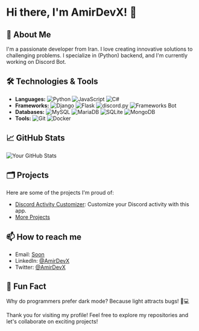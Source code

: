 # Hi there, I'm AmirDevX! 👋

## 🚀 About Me
I'm a passionate developer from Iran. I love creating innovative solutions to challenging problems. I specialize in (Python) backend, and I'm currently working on Discord Bot.

## 🛠️ Technologies & Tools
- **Languages:** ![Python](https://img.shields.io/badge/-Python-3776AB?style=flat-square&logo=python&logoColor=white) ![JavaScript](https://img.shields.io/badge/-JavaScript-F7DF1E?style=flat-square&logo=javascript&logoColor=black) ![C#](https://img.shields.io/badge/-C%23-239120?style=flat-square&logo=c-sharp&logoColor=white)
- **Frameworks:**  ![Django](https://img.shields.io/badge/-Django-092E20?style=flat-square&logo=django&logoColor=white) ![Flask](https://img.shields.io/badge/-Flask-000000?style=flat-square&logo=flask&logoColor=white) ![discord.py](https://img.shields.io/badge/-discord.py-5865F2?style=flat-square&logo=discord&logoColor=white) ![Frameworks Bot](https://img.shields.io/badge/-Bot_Framework-5A5A5A?style=flat-square&logo=microsoft-bot-frameworks&logoColor=white)
- **Databases:** ![MySQL](https://img.shields.io/badge/-MySQL-4479A1?style=flat-square&logo=mysql&logoColor=white) ![MariaDB](https://img.shields.io/badge/-MariaDB-003545?style=flat-square&logo=mariadb&logoColor=white) ![SQLite](https://img.shields.io/badge/-SQLite-003B57?style=flat-square&logo=sqlite&logoColor=white) ![MongoDB](https://img.shields.io/badge/-MongoDB-47A248?style=flat-square&logo=mongodb&logoColor=white)
- **Tools:** ![Git](https://img.shields.io/badge/-Git-F05032?style=flat-square&logo=git&logoColor=white) ![Docker](https://img.shields.io/badge/-Docker-2496ED?style=flat-square&logo=docker&logoColor=white)

## 📈 GitHub Stats
![Your GitHub Stats](https://github-readme-stats.vercel.app/api?username=AmirDevX&show_icons=true&theme=github_dark)

## 🗂️ Projects
Here are some of the projects I'm proud of:

- [Discord Activity Customizer](https://github.com/AmirDevX/project1): Customize your Discord activity with this app.
- [More Projects](https://github.com/AmirDevX?tab=repositories)

## 📫 How to reach me
- Email: [Soon](mailto:soon@example.com)
- LinkedIn: [@AmirDevX](https://linkedin.com/in/AmirDevX)
- Twitter: [@AmirDevX](https://twitter.com/AmirDevX)

## 🌟 Fun Fact
Why do programmers prefer dark mode? Because light attracts bugs! 🐞💻

Thank you for visiting my profile! Feel free to explore my repositories and let's collaborate on exciting projects!
